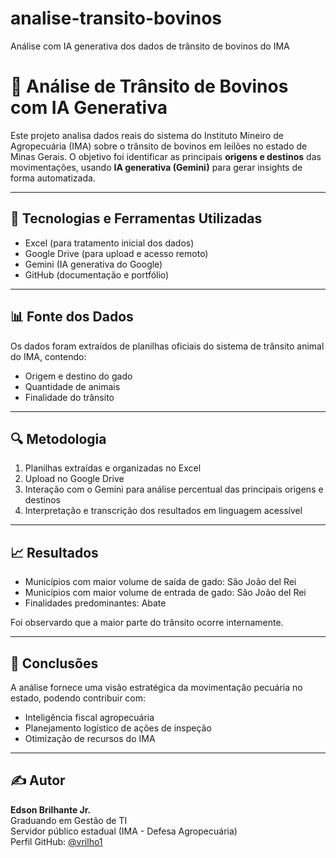 # analise-transito-bovinos
Análise com IA generativa dos dados de trânsito de bovinos do IMA
# 🐄 Análise de Trânsito de Bovinos com IA Generativa

Este projeto analisa dados reais do sistema do Instituto Mineiro de Agropecuária (IMA) sobre o trânsito de bovinos em leilões no estado de Minas Gerais. O objetivo foi identificar as principais **origens e destinos** das movimentações, usando **IA generativa (Gemini)** para gerar insights de forma automatizada.

---

## 🧠 Tecnologias e Ferramentas Utilizadas

- Excel (para tratamento inicial dos dados)
- Google Drive (para upload e acesso remoto)
- Gemini (IA generativa do Google)
- GitHub (documentação e portfólio)

---

## 📊 Fonte dos Dados

Os dados foram extraídos de planilhas oficiais do sistema de trânsito animal do IMA, contendo:

- Origem e destino do gado
- Quantidade de animais
- Finalidade do trânsito

---

## 🔍 Metodologia

1. Planilhas extraídas e organizadas no Excel
2. Upload no Google Drive
3. Interação com o Gemini para análise percentual das principais origens e destinos
4. Interpretação e transcrição dos resultados em linguagem acessível

---

## 📈 Resultados

- Municípios com maior volume de saída de gado: São João del Rei
- Municípios com maior volume de entrada de gado: São João del Rei
- Finalidades predominantes: Abate 

Foi observardo que a maior parte do trânsito ocorre internamente.

---

## 📌 Conclusões

A análise fornece uma visão estratégica da movimentação pecuária no estado, podendo contribuir com:

- Inteligência fiscal agropecuária
- Planejamento logístico de ações de inspeção
- Otimização de recursos do IMA

---

## ✍️ Autor

**Edson Brilhante Jr.**  
Graduando em Gestão de TI  
Servidor público estadual (IMA - Defesa Agropecuária)  
Perfil GitHub: [@vrilho1](https://github.com/vrilho1)
